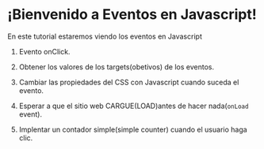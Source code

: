 # ¡Bienvenido a Eventos en Javascript!

En este tutorial estaremos viendo los eventos en Javascript

1. Evento onClick.

2. Obtener los valores de los targets(obetivos) de los eventos.

3. Cambiar las propiedades del CSS con Javascript cuando suceda el evento.

4. Esperar a que el sitio web CARGUE(LOAD)antes de hacer nada(`onLoad` event).

5. Implentar un contador simple(simple counter) cuando el usuario haga clic.
